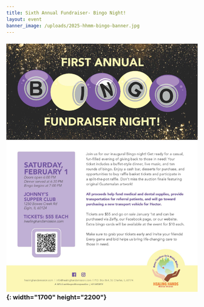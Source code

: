 ```yaml
---
title: Sixth Annual Fundraiser- Bingo Night!
layout: event
banner_image: /uploads/2025-hhmm-bingo-banner.jpg
---
```

### ![](/uploads/2025-hhmm-bingo-flyer-8-5x11-r2.jpg){: width="1700" height="2200"}